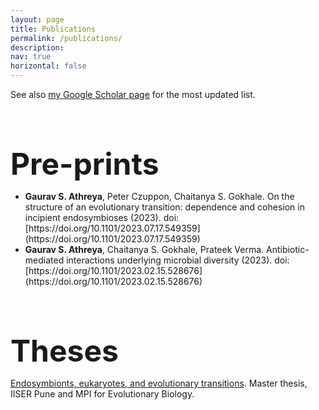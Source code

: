 ```yaml
---
layout: page
title: Publications
permalink: /publications/
description: 
nav: true
horizontal: false
---
```


See also [my Google Scholar page](https://scholar.google.com/citations?user=nh8x3iIAAAAJ&hl=en&authuser=1) for the most updated list. 

<b> <font size="7">  
Pre-prints
</font>  </b>

<ul>
<li> <b>Gaurav S. Athreya</b>, Peter Czuppon, Chaitanya S. Gokhale. On the structure of an evolutionary transition: dependence and cohesion in incipient endosymbioses (2023). 
  doi: [https://doi.org/10.1101/2023.07.17.549359](https://doi.org/10.1101/2023.07.17.549359)  </li>

<li> <b>Gaurav S. Athreya</b>, Chaitanya S. Gokhale, Prateek Verma. Antibiotic-mediated interactions underlying microbial diversity (2023).
doi: [https://doi.org/10.1101/2023.02.15.528676](https://doi.org/10.1101/2023.02.15.528676) </li>
</ul>

<b> <font size="7">  
Theses
</font>  </b> 

[Endosymbionts, eukaryotes, and evolutionary transitions](https://dr.iiserpune.ac.in:8080/xmlui/handle/123456789/7888). Master thesis, IISER Pune and MPI for Evolutionary Biology. 


